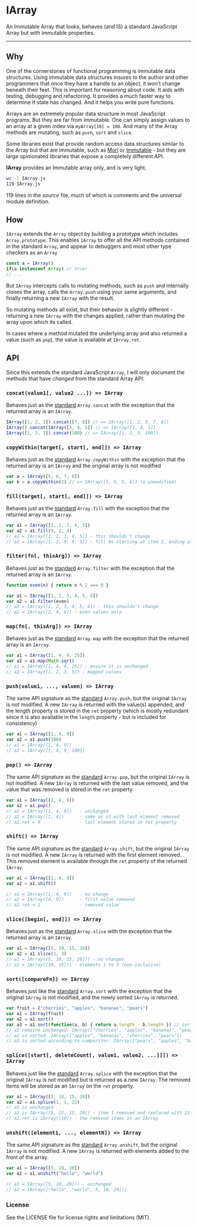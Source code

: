 # IArray

An Immutable Array that looks, behaves (and IS) a standard JavaScript Array but with immutable properties.

---

## Why

One of the cornerstones of functional programming is immutable data structures. Using immutable data structures insures to the author and other programmers that once they have a handle to an object, it won't change beneath their feet. This is important for reasoning about code. It aids with testing, debugging and refactoring. It provides a much faster way to determine if state has changed. And it helps you write pure functions.

Arrays are an extremely popular data structure in most JavaScript programs. But they are far from immutable. One can simply assign values to an array at a given index via `myArray[10] = 100`. And many of the Array methods are mutating, such as `push`, `sort` and `slice`.

Some libraries exist that provide random access data structures similar to the Array but that are immutable, such as [Mori](http://swannodette.github.io/mori/) or [Immutable](https://facebook.github.io/immutable-js/) - but they are large opinionated libraries that expose a completely different API.

**IArray** provides an Immutable array only, and is very light. 

```bash
wc -l IArray.js 
119 IArray.js
```

119 lines in the *source* file, much of which is comments and the universal module definition. 

## How

`IArray` extends the `Array` object by building a prototype which includes `Array.prototype`. This enables `IArray` to offer all the API methods contained in the standard `Array`, and appear to debuggers and most other type checkers as an `Array`

```javascript
const a = IArray()
if(a instanceof Array) // true!
// ...
```

But `IArray` intercepts calls to mutating methods, such as `push` and internally clones the array, calls the `Array.push` using your same arguments, and finally returning a new `IArray` with the result.

So mutating methods all exist, but their behavior is slightly different - returning a new `IArray` with the changes applied, rather than mutating the array upon which its called.

In cases where a method mutated the underlying array and also returned a value (such as `pop`), the value is available at `IArray.ret`.

## API

Since this extends the standard JavaScript `Array`, I will only document the methods that have *changed* from the standard Array API:


### `concat(value1[, value2 ...]) => IArray`

Behaves just as the [standard](https://developer.mozilla.org/en-US/docs/Web/JavaScript/Reference/Global_Objects/Array/concat) `Array.concat` with the exception that the returned array is an `IArray`.

```javascript
IArray([1, 2, 3]).concat([7, 8]) // => IArray([1, 2, 3, 7, 8])
IArray().concat(IArray([3, 4, 5]) // => IArray([3, 4, 5])
IArray([1, 2, 3]).concat(100) // => IArray([1, 2, 3, 100])
```


### `copyWithin(target[, start[, end]]) => IArray`

Behaves just as the [standard](https://developer.mozilla.org/en-US/docs/Web/JavaScript/Reference/Global_Objects/Array/copyWithin) `Array.copyWithin` with the exception that the returned array is an `IArray` and the original array is not modified

```javascript
var a = IArray([5, 6, 7, 8])
var b = a.copyWithin(2) // => IArray([5, 6, 5, 6]) (a unmodified)
```

### `fill(target[, start[, end]]) => IArray`

Behaves just as the [standard](https://developer.mozilla.org/en-US/docs/Web/JavaScript/Reference/Global_Objects/Array/fill) `Array.fill` with the exception that the returned array is an `IArray`.

```javascript
var a1 = IArray([1, 2, 3, 4, 5])
var a2 = a1.fill(9, 2, 4)
// a1 = IArray([1, 2, 3, 4, 5]) - this shouldn't change
// a2 = IArray([1, 2, 9, 9, 5]) - fill 9s starting at item 2, ending at 4
```

### `filter(fn[, thisArg]) => IArray`

Behaves just as the [standard](https://developer.mozilla.org/en-US/docs/Web/JavaScript/Reference/Global_Objects/Array/filter) `Array.filter` with the exception that the returned array is an `IArray`.

```javascript
function even(n) { return n % 2 === 0 }

var a1 = IArray([1, 2, 3, 4, 5, 6])
var a2 = a1.filter(even)
// a1 = IArray([1, 2, 3, 4, 5, 6]) - this shouldn't change
// a2 = IArray([2, 4, 6]) - even values only
```

### `map(fn[, thisArg]) => IArray`

Behaves just as the [standard](https://developer.mozilla.org/en-US/docs/Web/JavaScript/Reference/Global_Objects/Array/map) `Array.map` with the exception that the returned array is an `IArray`.

```javascript
var a1 = IArray([1, 4, 9, 25])
var a2 = a1.map(Math.sqrt)
// a1 = IArray([1, 4, 9, 25]) - ensure it is unchanged
// a2 = IArray([1, 2, 3, 5]) - mapped values
```

### `push(value1, ..., valuen) => IArray`

The same API signature as the [standard](https://developer.mozilla.org/en-US/docs/Web/JavaScript/Reference/Global_Objects/Array/push) `Array.push`, but the original `IArray` is not modified. A new `IArray` is returned with the value(s) appended, and the length property is stored in the `ret` property (which is mostly redundant since it is also available in the `length` property - but is included for consistency)

```javascript
var a1 = IArray([1, 4, 9])
var a2 = a1.push(100)
// a1 = IArray([1, 4, 9])
// a2 = IArray([1, 4, 9, 100])
```

### `pop() => IArray`

The same API signature as the [standard](https://developer.mozilla.org/en-US/docs/Web/JavaScript/Reference/Global_Objects/Array/pop) `Array.pop`, but the original `IArray` is not modified. A new `IArray` is returned with the last value removed, and the value that was removed is stored in the `ret` property.

```javascript
var a1 = IArray([1, 4, 9])
var a2 = a1.pop()
// a1 = IArray([1, 4, 9])	- unchanged
// a2 = IArray([1, 4])		- same as a1 with last element removed
// a2.ret = 9				- last element stored in ret property
```

### `shift() => IArray`

The same API signature as the [standard](https://developer.mozilla.org/en-US/docs/Web/JavaScript/Reference/Global_Objects/Array/shift) `Array.shift`, but the original `IArray` is not modified. A new `IArray` is returned with the first element removed. This removed element is available through the `ret` property of the returned `IArray`.

```javascript
var a1 = IArray([1, 4, 9])
var a2 = a1.shift()

// a1 = IArray([1, 4, 9])	- no change
// a2 = IArray([4, 9])		- first value removed
// a2.ret = 1 				- removed value
```

### `slice([begin[, end]]) => IArray`

Behaves just as the [standard](https://developer.mozilla.org/en-US/docs/Web/JavaScript/Reference/Global_Objects/Array/slice) `Array.slice` with the exception that the returned array is an `IArray`.

```javascript
var a1 = IArray([5, 10, 15, 20])
var a2 = a1.slice(1, 3)
// a1 = IArray([5, 10, 15, 20])) - no changes
// a2 = IArray([10, 15])) - elements 1 to 3 (non-inclusive)
```

### `sort([compareFn]) => IArray`

Behaves just like the [standard](https://developer.mozilla.org/en-US/docs/Web/JavaScript/Reference/Global_Objects/Array/sort) `Array.sort` with the exception that the original `IArray` is not modified, and the newly sorted `IArray` is returned.

```javascript
var fruit = ["cherries", "apples", "bananas", "pears"]
var a1 = IArray(fruit)
var a2 = a1.sort()
var a3 = a1.sort(function(a, b) { return a.length - b.length }) // sort by word length
// a1 remains unchanged: IArray(["cherries", "apples", "bananas", "pears"])
// a2 is sorted: IArray(["apples", "bananas", "cherries", "pears"])
// a3 is sorted according to comparitor: IArray(["pears", "apples", "bananas", "cherries"])
```

### `splice([start[, deleteCount[, value1, value2, ...]]]) => IArray`

Behaves just like the [standard](https://developer.mozilla.org/en-US/docs/Web/JavaScript/Reference/Global_Objects/Array/splice) `Array.splice` with the exception that the original `IArray` is not modified but is returned as a new `IArray`. The removed items will be stored as an `IArray` on the `ret` property.

```javascript
var a1 = IArray([5, 10, 15, 20])
var a2 = a1.splice(1, 1, 22)
// a1 is unchanged
// a2 is IArray([5, 22, 15, 20]) - item 1 removed and replaced with 22
// a2.ret is IArray([10]) - the removed items in an IArray
```


### `unshift([element1, ..., elementN]) => IArray`

The same API signature as the [standard](https://developer.mozilla.org/en-US/docs/Web/JavaScript/Reference/Global_Objects/Array/unshift) `Array.unshift`, but the original `IArray` is not modified. A new `IArray` is returned with elements added to the front of the array.

```javascript
var a1 = IArray([5, 10, 20])
var a2 = a1.unshift("hello", "world")

// a1 = IArray([5, 10, 20])) - unchanged
// a2 = IArray(["hello", "world", 5, 10, 20]))
```



### License

See the LICENSE file for license rights and limitations (MIT).